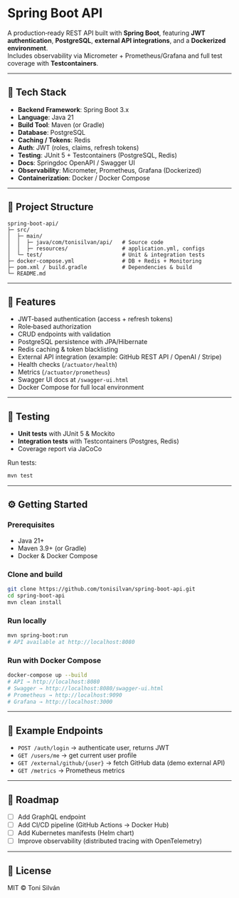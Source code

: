# Spring Boot API

A production‑ready REST API built with **Spring Boot**, featuring **JWT authentication**, **PostgreSQL**, **external API integrations**, and a **Dockerized environment**.  
Includes observability via Micrometer + Prometheus/Grafana and full test coverage with **Testcontainers**.

---

## 🚀 Tech Stack

- **Backend Framework**: Spring Boot 3.x
- **Language**: Java 21
- **Build Tool**: Maven (or Gradle)
- **Database**: PostgreSQL
- **Caching / Tokens**: Redis
- **Auth**: JWT (roles, claims, refresh tokens)
- **Testing**: JUnit 5 + Testcontainers (PostgreSQL, Redis)
- **Docs**: Springdoc OpenAPI / Swagger UI
- **Observability**: Micrometer, Prometheus, Grafana (Dockerized)
- **Containerization**: Docker / Docker Compose

---

## 📂 Project Structure

```
spring-boot-api/
├─ src/
│  ├─ main/
│  │  ├─ java/com/tonisilvan/api/   # Source code
│  │  ├─ resources/                 # application.yml, configs
│  └─ test/                         # Unit & integration tests
├─ docker-compose.yml               # DB + Redis + Monitoring
├─ pom.xml / build.gradle           # Dependencies & build
└─ README.md
```

---

## 🔐 Features

- JWT‑based authentication (access + refresh tokens)
- Role‑based authorization
- CRUD endpoints with validation
- PostgreSQL persistence with JPA/Hibernate
- Redis caching & token blacklisting
- External API integration (example: GitHub REST API / OpenAI / Stripe)
- Health checks (`/actuator/health`)
- Metrics (`/actuator/prometheus`)
- Swagger UI docs at `/swagger-ui.html`
- Docker Compose for full local environment

---

## 🧪 Testing

- **Unit tests** with JUnit 5 & Mockito
- **Integration tests** with Testcontainers (Postgres, Redis)
- Coverage report via JaCoCo

Run tests:
```bash
mvn test
```

---

## ⚙️ Getting Started

### Prerequisites
- Java 21+
- Maven 3.9+ (or Gradle)
- Docker & Docker Compose

### Clone and build
```bash
git clone https://github.com/tonisilvan/spring-boot-api.git
cd spring-boot-api
mvn clean install
```

### Run locally
```bash
mvn spring-boot:run
# API available at http://localhost:8080
```

### Run with Docker Compose
```bash
docker-compose up --build
# API → http://localhost:8080
# Swagger → http://localhost:8080/swagger-ui.html
# Prometheus → http://localhost:9090
# Grafana → http://localhost:3000
```

---

## 🔗 Example Endpoints

- `POST /auth/login` → authenticate user, returns JWT
- `GET /users/me` → get current user profile
- `GET /external/github/{user}` → fetch GitHub data (demo external API)
- `GET /metrics` → Prometheus metrics

---

## 📜 Roadmap

- [ ] Add GraphQL endpoint
- [ ] Add CI/CD pipeline (GitHub Actions → Docker Hub)
- [ ] Add Kubernetes manifests (Helm chart)
- [ ] Improve observability (distributed tracing with OpenTelemetry)

---

## 📄 License

MIT © Toni Silván
